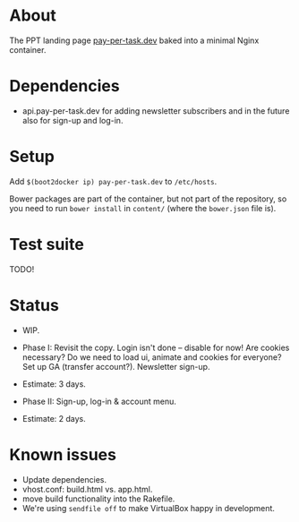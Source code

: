 # About

The PPT landing page [pay-per-task.dev](http://pay-per-task.dev) baked into a minimal Nginx container.

# Dependencies

- api.pay-per-task.dev for adding newsletter subscribers and in the future also for sign-up and log-in.

# Setup

Add `$(boot2docker ip) pay-per-task.dev` to `/etc/hosts`.

Bower packages are part of the container, but not part of the repository, so you need to run `bower install` in `content/` (where the `bower.json` file is).

# Test suite

TODO!

# Status

- WIP.

- Phase I: Revisit the copy. Login isn't done – disable for now! Are cookies necessary? Do we need to load ui, animate and cookies for everyone? Set up GA (transfer account?). Newsletter sign-up.
- Estimate: 3 days.

- Phase II: Sign-up, log-in & account menu.
- Estimate: 2 days.

# Known issues

- Update dependencies.
- vhost.conf: build.html vs. app.html.
- move build functionality into the Rakefile.
- We're using `sendfile off` to make VirtualBox happy in development.
